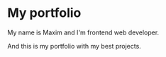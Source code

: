 # My portfolio

My name is Maxim and I'm frontend web developer.

And this is my portfolio with my best projects.
